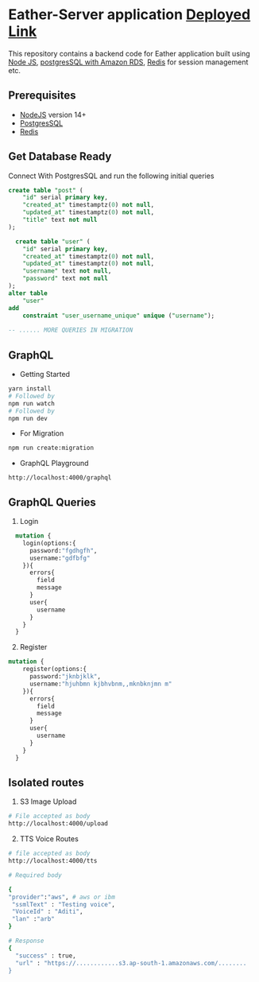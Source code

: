 # Eather-Server application  [Deployed Link]()


This repository contains a backend code for Eather application built using [Node JS](), [postgresSQL with Amazon RDS](), [Redis]() for session management etc.


## Prerequisites

- [NodeJS]() version 14+
- [PostgresSQL]()
- [Redis]()

## Get Database Ready

Connect With PostgresSQL and run the following initial queries

```sql
create table "post" (
    "id" serial primary key,
    "created_at" timestamptz(0) not null,
    "updated_at" timestamptz(0) not null,
    "title" text not null
);

  create table "user" (
    "id" serial primary key,
    "created_at" timestamptz(0) not null,
    "updated_at" timestamptz(0) not null,
    "username" text not null,
    "password" text not null
);
alter table
    "user"
add
    constraint "user_username_unique" unique ("username");
  
-- ...... MORE QUERIES IN MIGRATION
```

## GraphQL

- Getting Started

```bash
yarn install
# Followed by
npm run watch
# Followed by
npm run dev
```

- For Migration

```bash
npm run create:migration
```

- GraphQL Playground

```http 
http://localhost:4000/graphql
```

## GraphQL Queries

1. Login

```graphql
  mutation {
    login(options:{
      password:"fgdhgfh",
      username:"gdfbfg"
    }){
      errors{
        field
        message
      }
      user{
        username
      }
    }
  }
```

2. Register

```graphql
mutation {
    register(options:{
      password:"jknbjklk",
      username:"hjuhbmn kjbhvbnm,,mknbknjmn m"
    }){
      errors{
        field
        message
      }
      user{
        username
      }
    }
  }
```

## Isolated routes

1. S3 Image Upload
```bash
# File accepted as body
http://localhost:4000/upload
```

2. TTS Voice Routes
```bash
# file accepted as body
http://localhost:4000/tts

# Required body 

{
"provider":"aws", # aws or ibm
 "ssmlText" : "Testing voice",
 "VoiceId" : "Aditi",
 "lan" :"arb"  
}

# Response
{
  "success" : true,
  "url" : "https://............s3.ap-south-1.amazonaws.com/........
}
```